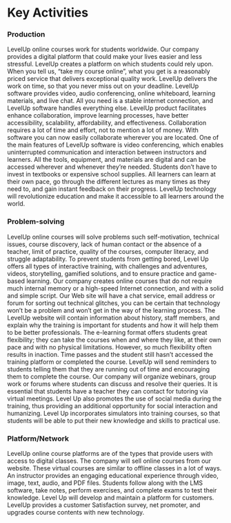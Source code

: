 # Key Activities

### Production

LevelUp online courses work for students worldwide. Our company provides a digital platform that could make your lives easier and less stressful. LevelUp creates a platform on which students could rely upon. When you tell us, “take my course online”, what you get is a reasonably priced service that delivers exceptional quality work. LevelUp delivers the work on time, so that you never miss out on your deadline. LevelUp software provides video, audio conferencing, online whiteboard, learning materials, and live chat. All you need is a stable internet connection, and LevelUp software handles everything else. LevelUp product facilitates enhance collaboration, improve learning processes, have better accessibility, scalability, affordability, and effectiveness. Collaboration requires a lot of time and effort, not to mention a lot of money. With software you can now easily collaborate wherever you are located. One of the main features of LevelUp software is video conferencing, which enables uninterrupted communication and interaction between instructors and learners. All the tools, equipment, and materials are digital and can be accessed wherever and whenever they’re needed. Students don’t have to invest in textbooks or expensive school supplies. All learners can learn at their own pace, go through the different lectures as many times as they need to, and gain instant feedback on their progress. LevelUp technology will revolutionize education and make it accessible to all learners around the world.

### Problem-solving

LevelUp online courses will solve problems such self-motivation, technical issues, course discovery, lack of human contact or the absence of a teacher, limit of practice, quality of the courses, computer literacy, and struggle adaptability. To prevent students from getting bored, Level Up offers all types of interactive training, with challenges and adventures, videos, storytelling, gamified solutions, and to ensure practice and game-based learning. Our company creates online courses that do not require much internal memory or a high-speed Internet connection, and with a solid and simple script. Our Web site will have a chat service, email address or forum for sorting out technical glitches, you can be certain that technology won’t be a problem and won’t get in the way of the learning process. The LevelUp website will contain information about history, staff members, and explain why the training is important for students and how it will help them to be better professionals. The e-learning format offers students great flexibility; they can take the courses when and where they like, at their own pace and with no physical limitations. However, so much flexibility often results in inaction. Time passes and the student still hasn’t accessed the training platform or completed the course. LevelUp will send reminders to students telling them that they are running out of time and encouraging them to complete the course. Our company will organize webinars, group work or forums where students can discuss and resolve their queries. It is essential that students have a teacher they can contact for tutoring via virtual meetings. Level Up also promotes the use of social media during the training, thus providing an additional opportunity for social interaction and humanizing. Level Up incorporates simulators into training courses, so that students will be able to put their new knowledge and skills to practical use.

### Platform/Network

LevelUp online course platforms are of the types that provide users with access to digital classes. The company will sell online courses from our website. These virtual courses are similar to offline classes in a lot of ways. An instructor provides an engaging educational experience through video, image, text, audio, and PDF files. Students follow along with the LMS software, take notes, perform exercises, and complete exams to test their knowledge. Level Up will develop and maintain a platform for customers. LevelUp provides a customer Satisfaction survey, net promoter, and upgrades course contents with new technology. 



